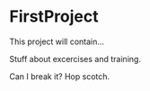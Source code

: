 # FirstProject

This project will contain...

Stuff about excercises and training.


Can I break it?
Hop scotch.